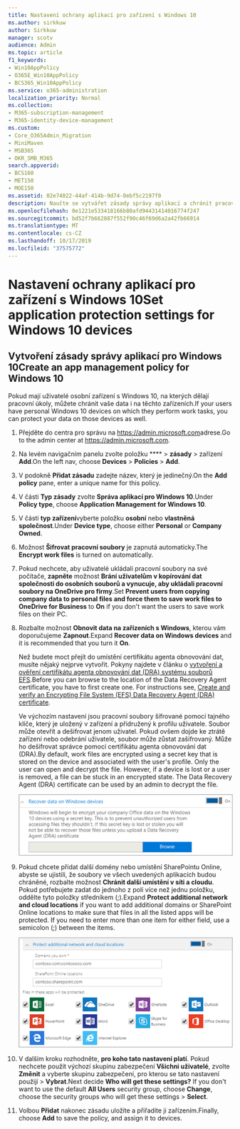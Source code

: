 ```yaml
---
title: Nastavení ochrany aplikací pro zařízení s Windows 10
ms.author: sirkkuw
author: Sirkkuw
manager: scotv
audience: Admin
ms.topic: article
f1_keywords:
- Win10AppPolicy
- O365E_Win10AppPolicy
- BCS365_Win10AppPolicy
ms.service: o365-administration
localization_priority: Normal
ms.collection:
- M365-subscription-management
- M365-identity-device-management
ms.custom:
- Core_O365Admin_Migration
- MiniMaven
- MSB365
- OKR_SMB_M365
search.appverid:
- BCS160
- MET150
- MOE150
ms.assetid: 02e74022-44af-414b-9d74-0ebf5c2197f0
description: Naučte se vytvářet zásady správy aplikací a chránit pracovní soubory na zařízeních systému Windows 10.
ms.openlocfilehash: 0e1221e533418166b80afd94431414016774f247
ms.sourcegitcommit: bd52f7b662887f552f90c46f69d6a2a42fb66914
ms.translationtype: MT
ms.contentlocale: cs-CZ
ms.lasthandoff: 10/17/2019
ms.locfileid: "37575772"
---
```

# <a name="set-application-protection-settings-for-windows-10-devices"></a><span data-ttu-id="dbd25-103">Nastavení ochrany aplikací pro zařízení s Windows 10</span><span class="sxs-lookup"><span data-stu-id="dbd25-103">Set application protection settings for Windows 10 devices</span></span>

## <a name="create-an-app-management-policy-for-windows-10"></a><span data-ttu-id="dbd25-104">Vytvoření zásady správy aplikací pro Windows 10</span><span class="sxs-lookup"><span data-stu-id="dbd25-104">Create an app management policy for Windows 10</span></span>

<span data-ttu-id="dbd25-105">Pokud mají uživatelé osobní zařízení s Windows 10, na kterých dělají pracovní úkoly, můžete chránit vaše data i na těchto zařízeních.</span><span class="sxs-lookup"><span data-stu-id="dbd25-105">If your users have personal Windows 10 devices on which they perform work tasks, you can protect your data on those devices as well.</span></span>
  
1. <span data-ttu-id="dbd25-106">Přejděte do centra pro správu na <a href="https://go.microsoft.com/fwlink/p/?linkid=837890" target="_blank">https://admin.microsoft.com</a>adrese.</span><span class="sxs-lookup"><span data-stu-id="dbd25-106">Go to the admin center at <a href="https://go.microsoft.com/fwlink/p/?linkid=837890" target="_blank">https://admin.microsoft.com</a>.</span></span> 
    
2. <span data-ttu-id="dbd25-107">Na levém navigačním panelu zvolte položku \*\*\*\* \> **zásady** \> zařízení **Add**.</span><span class="sxs-lookup"><span data-stu-id="dbd25-107">On the left nav, choose **Devices** \> **Policies** \> **Add**.</span></span>

3. <span data-ttu-id="dbd25-108">V podokně **Přidat zásadu** zadejte název, který je jedinečný.</span><span class="sxs-lookup"><span data-stu-id="dbd25-108">On the **Add policy** pane, enter a unique name for this policy.</span></span> 
    
4. <span data-ttu-id="dbd25-109">V části **Typ zásady** zvolte **Správa aplikací pro Windows 10**.</span><span class="sxs-lookup"><span data-stu-id="dbd25-109">Under **Policy type**, choose **Application Management for Windows 10**.</span></span>
    
5. <span data-ttu-id="dbd25-110">V části **typ zařízení**vyberte položku **osobní** nebo **vlastněná společnost**.</span><span class="sxs-lookup"><span data-stu-id="dbd25-110">Under **Device type**, choose either **Personal** or **Company Owned**.</span></span>
    
6. <span data-ttu-id="dbd25-111">Možnost **Šifrovat pracovní soubory** je zapnutá automaticky.</span><span class="sxs-lookup"><span data-stu-id="dbd25-111">The **Encrypt work files** is turned on automatically.</span></span> 
    
7. <span data-ttu-id="dbd25-112">Pokud nechcete, aby uživatelé ukládali pracovní soubory na své počítače, **zapněte** možnost **Brání uživatelům v kopírování dat společnosti do osobních souborů a vynucuje, aby ukládali pracovní soubory na OneDrive pro firmy**.</span><span class="sxs-lookup"><span data-stu-id="dbd25-112">Set **Prevent users from copying company data to personal files and force them to save work files to OneDrive for Business** to **On** if you don't want the users to save work files on their PC.</span></span> 
    
9. <span data-ttu-id="dbd25-113">Rozbalte možnost **Obnovit data na zařízeních s Windows**, kterou vám doporučujeme **Zapnout**.</span><span class="sxs-lookup"><span data-stu-id="dbd25-113">Expand **Recover data on Windows devices** and it is recommended that you turn it **On**.</span></span>
    
    <span data-ttu-id="dbd25-p101">Než budete moct přejít do umístění certifikátu agenta obnovování dat, musíte nějaký nejprve vytvořit. Pokyny najdete v článku o [vytvoření a ověření certifikátu agenta obnovování dat (DRA) systému souborů EFS](https://go.microsoft.com/fwlink/p/?linkid=853700).</span><span class="sxs-lookup"><span data-stu-id="dbd25-p101">Before you can browse to the location of the Data Recovery Agent certificate, you have to first create one. For instructions see, [Create and verify an Encrypting File System (EFS) Data Recovery Agent (DRA) certificate](https://go.microsoft.com/fwlink/p/?linkid=853700).</span></span>
    
    <span data-ttu-id="dbd25-p102">Ve výchozím nastavení jsou pracovní soubory šifrované pomocí tajného klíče, který je uložený v zařízení a přidružený k profilu uživatele. Soubor může otevřít a dešifrovat jenom uživatel. Pokud ovšem dojde ke ztrátě zařízení nebo odebrání uživatele, soubor může zůstat zašifrovaný. Může ho dešifrovat správce pomocí certifikátu agenta obnovování dat (DRA).</span><span class="sxs-lookup"><span data-stu-id="dbd25-p102">By default, work files are encrypted using a secret key that is stored on the device and associated with the user's profile. Only the user can open and decrypt the file. However, if a device is lost or a user is removed, a file can be stuck in an encrypted state. The Data Recovery Agent (DRA) certificate can be used by an admin to decrypt the file.</span></span>
    
    ![Browse to Data Recovery Agent certificate.](media/7d7d664f-b72f-4293-a3e7-d0fa7371366c.png)
  
10. <span data-ttu-id="dbd25-p103">Pokud chcete přidat další domény nebo umístění SharePointu Online, abyste se ujistili, že soubory ve všech uvedených aplikacích budou chráněné, rozbalte možnost **Chránit další umístění v síti a cloudu**. Pokud potřebujete zadat do jednoho z polí více než jednu položku, oddělte tyto položky středníkem (;).</span><span class="sxs-lookup"><span data-stu-id="dbd25-p103">Expand **Protect additional network and cloud locations** if you want to add additional domains or SharePoint Online locations to make sure that files in all the listed apps will be protected. If you need to enter more than one item for either field, use a semicolon (;) between the items.</span></span>
    
    ![Expand Protect additional network and cloud locations, and enter domains or SharePoint Online sites you own.](media/7afaa0c7-ba53-456d-8c61-312c45e09625.png)
  
11. <span data-ttu-id="dbd25-p104">V dalším kroku rozhodněte, **pro koho tato nastavení platí**. Pokud nechcete použít výchozí skupinu zabezpečení **Všichni uživatelé**, zvolte **Změnit** a vyberte skupinu zabezpečení, pro kterou se tato nastavení použijí \> **Vybrat**.</span><span class="sxs-lookup"><span data-stu-id="dbd25-p104">Next decide **Who will get these settings?** If you don't want to use the default **All Users** security group, choose **Change**, choose the security groups who will get these settings \> **Select**.</span></span>
    
12. <span data-ttu-id="dbd25-126">Volbou **Přidat** nakonec zásadu uložíte a přiřadíte ji zařízením.</span><span class="sxs-lookup"><span data-stu-id="dbd25-126">Finally, choose **Add** to save the policy, and assign it to devices.</span></span> 